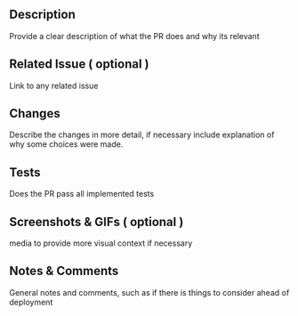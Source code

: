 ## Description

Provide a clear description of what the PR does and why its relevant

## Related Issue ( optional )

Link to any related issue

## Changes

Describe the changes in more detail, if necessary include explanation of why some choices were made.

## Tests

Does the PR pass all implemented tests

## Screenshots & GIFs ( optional )

media to provide more visual context if necessary

## Notes & Comments

General notes and comments, such as if there is things to consider ahead of deployment
